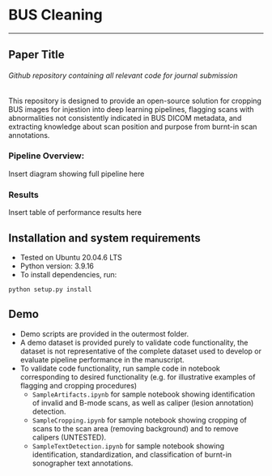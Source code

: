 # BUS Cleaning
---
## Paper Title
###### Github repository containing all relevant code for journal submission
This repository is designed to provide an open-source solution for cropping BUS images for injestion into deep learning pipelines, flagging scans with abnormalities not consistently indicated in BUS DICOM metadata, and extracting knowledge about scan position and purpose from burnt-in scan annotations. 

### Pipeline Overview:
Insert diagram showing full pipeline here

### Results
Insert table of performance results here 

## Installation and system requirements
- Tested on Ubuntu 20.04.6 LTS
- Python version: 3.9.16
- To install dependencies, run:
```python3
python setup.py install
```
## Demo
- Demo scripts are provided in the outermost folder.
- A demo dataset is provided purely to validate code functionality, the dataset is not representative of the complete dataset used to develop or evaluate pipeline performance in the manuscript. 
- To validate code functionality, run sample code in notebook corresponding to desired functionality (e.g. for illustrative examples of flagging and cropping procedures)
    - `SampleArtifacts.ipynb` for sample notebook showing identification of invalid and B-mode scans, as well as caliper (lesion annotation) detection.  
    - `SampleCropping.ipynb` for sample notebook showing cropping of scans to the scan area (removing background) and to remove calipers (UNTESTED).
    - `SampleTextDetection.ipynb` for sample notebook showing identification, standardization, and classification of burnt-in sonographer text annotations. 
